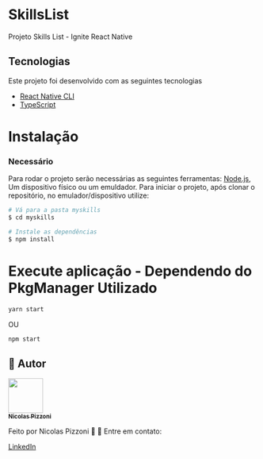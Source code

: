 # SkillsList
Projeto Skills List - Ignite React Native

## Tecnologias
Este projeto foi desenvolvido com as seguintes tecnologias

- [React Native CLI](https://reactnative.dev/)
- [TypeScript](https://www.typescriptlang.org/)

# Instalação
 ### Necessário
 Para rodar o projeto serão necessárias as seguintes ferramentas:
[Node.js](https://nodejs.org/en/), Um dispositivo físico ou um emuldador. Para iniciar o projeto, após clonar o repositório, no emulador/dispositivo utilize:

```bash
# Vá para a pasta myskills
$ cd myskills

# Instale as dependências
$ npm install 
```

# Execute aplicação - Dependendo do PkgManager Utilizado
```bash
yarn start
```
OU
```bash
npm start
```


## :man: Autor

<a href="https://github.com/nicolaspizzoni">
 <img src="https://avatars.githubusercontent.com/u/62205786?s=400&u=5e6471cfbd499cf1656beb6a4b7d72b2b674bd5d&v=4" width="70px;" alt=""/>
 <br />
 <sub><b>Nicolas Pizzoni</b></sub>
</a>


Feito por Nicolas Pizzoni 🎃 :wave: Entre em contato:

<a href="https://www.linkedin.com/in/nicolas-pizzoni-989b19149/">
  <p>LinkedIn</p>
</a>

